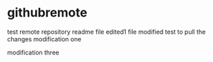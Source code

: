 # githubremote
test remote repository
readme file edited1
file modified
test to pull the changes
modification one

modification three